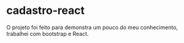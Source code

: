 # cadastro-react

O projeto foi feito para demonstra um pouco do meu conhecimento, trabalhei com bootstrap e React.
